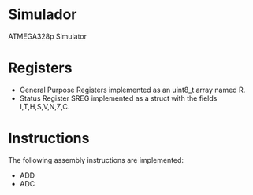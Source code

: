 # Simulador
ATMEGA328p Simulator

# Registers
- General Purpose Registers implemented as an uint8_t array named R.
- Status Register SREG implemented as a struct with the fields I,T,H,S,V,N,Z,C.

# Instructions
The following assembly instructions are implemented:

- ADD
- ADC

